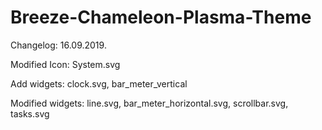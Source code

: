 # Breeze-Chameleon-Plasma-Theme

Changelog: 16.09.2019.

Modified Icon: System.svg

Add widgets: clock.svg, bar_meter_vertical

Modified widgets: line.svg, bar_meter_horizontal.svg, scrollbar.svg, tasks.svg
